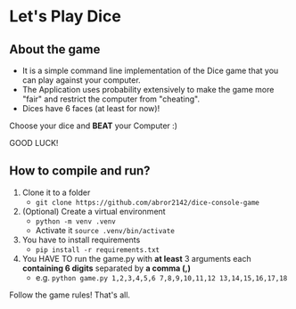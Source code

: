 # Let's Play Dice
## About the game
- It is a simple command line implementation of the Dice game that you can play against your computer.
- The Application uses probability extensively to make the game more "fair" and restrict the computer from "cheating".
- Dices have 6 faces (at least for now)!
  
Choose your dice and **BEAT** your Computer :)

GOOD LUCK!

## How to compile and run?
1. Clone it to a folder
   - `git clone https://github.com/abror2142/dice-console-game`
2. (Optional) Create a virtual environment
    - `python -m venv .venv`
    - Activate it `source .venv/bin/activate`
3. You have to install requirements
   - `pip install -r requirements.txt`
4. You HAVE TO run the game.py with **at least** 3 arguments each **containing 6 digits** separated by **a comma (,)**
   - e.g. `python game.py 1,2,3,4,5,6 7,8,9,10,11,12 13,14,15,16,17,18`

Follow the game rules! That's all.
